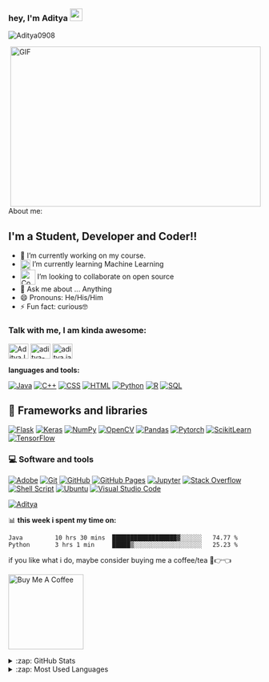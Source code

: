 ### hey, I'm Aditya <img src="https://media.giphy.com/media/hvRJCLFzcasrR4ia7z/giphy.gif" width="25px">

 <p align="left"> <img src="https://komarev.com/ghpvc/?username=Aditya0908" alt="Aditya0908" /> </p>
 <img align="right" alt="GIF" src="https://i.pinimg.com/originals/88/e5/a4/88e5a4a52f0d7725c5e56364422b79fc.gif" width="500" height="320" />

About me:
## I'm a Student, Developer and Coder!!
- 🔭 I’m currently working on my course.
- <img align="center" alt="Coding" width="20" src="https://raw.githubusercontent.com/TheDudeThatCode/TheDudeThatCode/master/Assets/Rocket.gif"> I’m currently learning Machine Learning
- <img align="center" alt="Coding" width="30" src="https://raw.githubusercontent.com/TheDudeThatCode/TheDudeThatCode/master/Assets/Developer.gif"> I’m looking to collaborate on open source
- 💬 Ask me about ... Anything
- 😄 Pronouns: He/His/Him
- ⚡ Fun fact: curious🤓


### Talk with me, I am kinda awesome:
<p align="left">
<a href="https://twitter.com/AdityaJ41316291" target="blank"><img align="center" src="https://cdn.jsdelivr.net/npm/simple-icons@3.0.1/icons/twitter.svg" alt="AdityaJ41316291" height="30" width="40" /></a>
<a href="https://www.linkedin.com/in/aditya-jain-a94425200" target="blank"><img align="center" src="https://cdn.jsdelivr.net/npm/simple-icons@3.0.1/icons/linkedin.svg" alt="aditya-jain-a94425200" height="30" width="40" /></a>
<a href="https://www.instagram.com/aditya.jain_09?r=nametag" target="blank"><img align="center" src="https://cdn.jsdelivr.net/npm/simple-icons@3.0.1/icons/instagram.svg" alt="aditya.jain_09" height="30" width="40" /></a>
</p>

**languages and tools:**  

<p>
    <a href="#"><img alt="Java" src="https://img.shields.io/badge/Java-007396.svg?logo=java&logoColor=white"></a>
    <a href="#"><img alt="C++" src="https://custom-icon-badges.herokuapp.com/badge/C++-9C033A.svg?logo=cpp2&logoColor=white"></a>
    <a href="#"><img alt="CSS" src="https://img.shields.io/badge/CSS-1572B6.svg?logo=css3&logoColor=white"></a>
    <a href="#"><img alt="HTML" src="https://img.shields.io/badge/HTML-E34F26.svg?logo=html5&logoColor=white"></a>
    <a href="#"><img alt="Python" src="https://img.shields.io/badge/Python-14354C.svg?logo=python&logoColor=white"></a>
    <a href="#"><img alt="R" src="https://img.shields.io/badge/R-276DC3.svg?logo=r&logoColor=white"></a>
    <a href="#"><img alt="SQL" src="https://custom-icon-badges.herokuapp.com/badge/SQL-025E8C.svg?logo=database&logoColor=white"></a>
</p>

## 🧰 Frameworks and libraries

<p>
    <a href="#"><img alt="Flask" src="https://img.shields.io/badge/flask-49D.svg?logo=flask&logoColor=white"></a>
    <a href="#"><img alt="Keras" src="https://img.shields.io/badge/Keras-D00000.svg?logo=Keras&logoColor=white"></a>
    <a href="#"><img alt="NumPy" src="https://img.shields.io/badge/Numpy-013243.svg?logo=numpy&logoColor=white"></a>
    <a href="#"><img alt="OpenCV" src="https://img.shields.io/badge/OpenCV-%23white.svg?logo=opencv"></a>
    <a href="#"><img alt="Pandas" src="https://img.shields.io/badge/Pandas-150458.svg?logo=pandas&logoColor=white"></a>
    <a href="#"><img alt="Pytorch" src="https://img.shields.io/badge/Pytorch-150.svg?logo=PyTorch&logoColor=white"></a>
    <a href="#"><img alt="ScikitLearn" src="https://img.shields.io/badge/scikit--learn-%23F7931E.svg?logo=scikit-learn&logoColor=white"></a>
    <a href="#"><img alt="TensorFlow" src="https://img.shields.io/badge/TensorFlow-FF6F00.svg?logo=TensorFlow&logoColor=white"></a>
</p>

### 💻 Software and tools

<p>
    <a href="#"><img alt="Adobe" src="https://img.shields.io/badge/Adobe-FF0000.svg?logo=adobe&logoColor=white"></a>
    <a href="#"><img alt="Git" src="https://img.shields.io/badge/Git-F05033.svg?logo=git&logoColor=white"></a>
    <a href="#"><img alt="GitHub" src="https://img.shields.io/badge/Github-%23121011.svg?logo=github&logoColor=white"></a>
    <a href="#"><img alt="GitHub Pages" src="https://img.shields.io/badge/GitHub%20Pages-327FC7.svg?logo=github&logoColor=white"></a>
    <a href="#"><img alt="Jupyter" src="https://img.shields.io/badge/Jupyter-F37626.svg?logo=Jupyter&logoColor=white"></a>
    <a href="#"><img alt="Stack Overflow" src="https://img.shields.io/badge/-Stack%20Overflow-FE7A16?logo=stack-overflow&logoColor=white"></a>
    <a href="#"><img alt="Shell Script" src="https://img.shields.io/badge/Shell%20Script-150458.svg?logo=gnu-bash&logoColor=white"></a>
    <a href="#"><img alt="Ubuntu" src="https://img.shields.io/badge/Ubuntu-E95420?logo=ubuntu&logoColor=white"><a>
    <a href="#"><img alt="Visual Studio Code" src="https://img.shields.io/badge/Visual%20Studio%20Code-ad78f7.svg?logo=visual-studio-code&logoColor=white"></a>
</p>
 
<p align="left"> <a href="https://github.com/ryo-ma/github-profile-trophy"><img src="https://github-profile-trophy.vercel.app/?username=Aditya0908" alt="Aditya" /></a> </p>

📊 **this week i spent my time on:**
<!--START_SECTION:waka-->
```text
Java         10 hrs 30 mins  ██████████████████▓░░░░░░   74.77 % 
Python       3 hrs 1 min     █████▒░░░░░░░░░░░░░░░░░░░   25.23 % 

```
<!--END_SECTION:waka-->

if you like what i do, maybe consider buying me a coffee/tea 🥺👉👈

<a href="https://www.buymeacoffee.com/adityajain2021" target="_blank"><img src="https://cdn.buymeacoffee.com/buttons/v2/default-red.png" alt="Buy Me A Coffee" width="150" ></a>

<details>
  <summary>:zap: GitHub Stats</summary>

  <img align="left" alt="Aditya's GitHub Stats" src="https://github-readme-stats.vercel.app/api?username=Aditya0908&show_icons=true&hide_border=true" />

</details>

<details>
  <summary>:zap: Most Used Languages</summary>

<img align="left" alt="Aditya's GitHub Top Languages" src="https://github-readme-stats.vercel.app/api/top-langs/?username=Aditya0908" />

</details>



